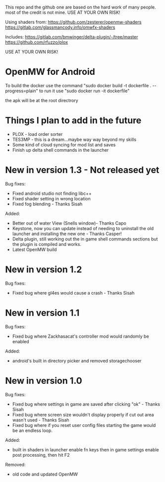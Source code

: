 This repo and the github one are based on the hard work of many people. most of the credit is not mine.
USE AT YOUR OWN RISK!

Using shaders from:
    https://github.com/zesterer/openmw-shaders
    https://gitlab.com/glassmancody.info/omwfx-shaders

Includes:
    https://gitlab.com/bmwinger/delta-plugin/-/tree/master
    https://github.com/rfuzzo/plox

USE AT YOUR OWN RISK!

# OpenMW for Android
To build the docker use the command "sudo docker build -t dockerfile . --progress=plain"
to run it use "sudo docker run -it dockerfile"

the apk will be at the root directrory

# Things I plan to add in the future
-    PLOX - load order sorter
-    TES3MP - this is a dream...maybe way way beyond my skills
-    Some kind of cloud syncing for mod list and saves
-    Finish up delta shell commands in the launcher

# New in version 1.3 - Not released yet
Bug fixes:
-    Fixed android studio not finding libc++
-    Fixed shader setting in wrong location
-    Fixed fog blending - Thanks Sisah

Added:
-    Better out of water View (Snells window)- Thanks Capo
-    Keystone, now you can update instead of needing to uninstall the old launcher and installing the new one - Thanks Casper!
-    Delta plugin, still working out the in game shell commands sections but the plugin is compiled and works.
-    Latest OpenMW build

# New in version 1.2
Bug fixes:
-    Fixed bug where gl4es would cause a crash - Thanks Sisah

# New in version 1.1
Bug fixes:
-    Fixed bug where Zackhasacat's controller mod would randomly be enabled

Added:
-    android's built in directory picker and removed storagechooser

# New in version 1.0
Bug fixes:
-    Fixed bug where settings in game are saved after clicking "ok" - Thanks Sisah
-    Fixed bug where screen size wouldn't display properly if cut out area wasn't used - Thanks Sisah
-    Fixed bug where if you reset user config files starting the game would be an endless loop.

Added:
-    built in shaders in launcher enable fn keys then in game settings enable post processing, then hit F2

Removed:
-    old code and updated OpenMW    


     